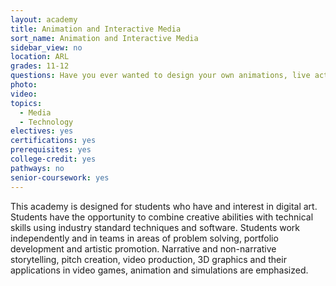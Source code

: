 ```yaml
---
layout: academy
title: Animation and Interactive Media
sort_name: Animation and Interactive Media
sidebar_view: no
location: ARL
grades: 11-12
questions: Have you ever wanted to design your own animations, live action films, or video games? Do you enjoy creating your own characters, stories, and games?
photo:
video:
topics:
  - Media
  - Technology
electives: yes
certifications: yes
prerequisites: yes
college-credit: yes
pathways: no
senior-coursework: yes
---
```


This academy is designed for students who have and interest in digital art. Students have the opportunity to combine creative abilities with technical skills using industry standard techniques and software. Students work independently and in teams in areas of problem solving, portfolio development and artistic promotion. Narrative and non-narrative storytelling, pitch creation, video production, 3D graphics and their applications  in video games, animation and simulations are emphasized. 